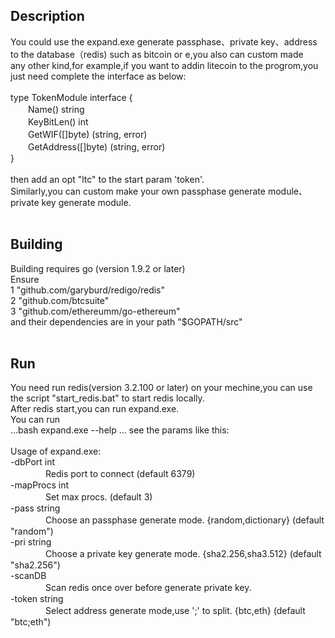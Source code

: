 ﻿## Description

You could use the expand.exe generate passphase、private key、address to the database（redis) such as bitcoin or e,you also can custom made<br> 
any other kind,for example,if you want to addin litecoin to the progrom,you just need complete the interface as below:<br> 
<br> 
type TokenModule interface {<br> 
　　Name() string<br> 
　　KeyBitLen() int<br> 
　　GetWIF([]byte) (string, error)<br> 
　　GetAddress([]byte) (string, error)<br> 
}<br> 
<br>
then add an opt "ltc" to the start param 'token'.<br> 
Similarly,you can custom make your own passphase generate module、private key generate module.<br> 
<br> 
## Building

Building requires go (version 1.9.2 or later)<br> 
Ensure<br> 
1 "github.com/garyburd/redigo/redis"<br> 
2 "github.com/btcsuite"<br> 
3 "github.com/ethereumm/go-ethereum"<br> 
and their dependencies are in your path "$GOPATH/src"<br> 
<br> 
## Run

You need run redis(version 3.2.100 or later) on your mechine,you can use the script "start_redis.bat" to start redis locally.<br> 
After redis start,you can run expand.exe.<br> 
You can run <br> 
...bash
expand.exe --help
...
see the params like this:<br> 
<br> 
Usage of expand.exe:<br> 
  -dbPort int<br> 
　　　　Redis port to connect (default 6379)<br> 
  -mapProcs int<br> 
　　　　Set max procs. (default 3)<br> 
  -pass string<br> 
　　　　Choose an passphase generate mode.      {random,dictionary} (default "random")<br> 
  -pri string<br> 
　　　　Choose a private key generate mode.     {sha2.256,sha3.512} (default "sha2.256")<br> 
  -scanDB<br> 
　　　　Scan redis once over before generate private key.<br> 
  -token string<br> 
　　　　Select address generate mode,use ';' to split.  {btc,eth} (default "btc;eth")<br> 

